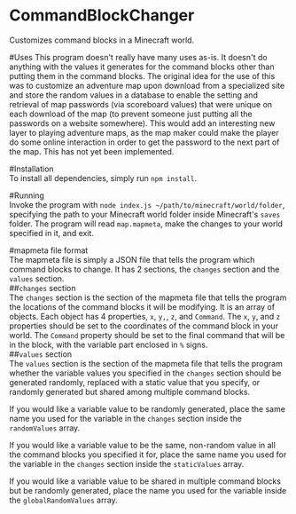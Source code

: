 # CommandBlockChanger
Customizes command blocks in a Minecraft world.

#Uses
This program doesn't really have many uses as-is. It doesn't do anything with the values it generates for the command blocks other than putting them in the command blocks. The original idea for the use of this was to customize an adventure map upon download from a specialized site and store the random values in a database to enable the setting and retrieval of map passwords (via scoreboard values) that were unique on each download of the map (to prevent someone just putting all the passwords on a website somewhere). This would add an interesting new layer to playing adventure maps, as the map maker could make the player do some online interaction in order to get the password to the next part of the map. This has not yet been implemented.


#Installation  
To install all dependencies, simply run `npm install`.  

#Running  
Invoke the program with `node index.js ~/path/to/minecraft/world/folder`, specifying the path to your Minecraft world folder inside Minecraft's `saves` folder. The program will read `map.mapmeta`, make the changes to your world specified in it, and exit.  

#mapmeta file format  
The mapmeta file is simply a JSON file that tells the program which command blocks to change. It has 2 sections, the `changes` section and the `values` section.  
##`changes` section  
The `changes` section is the section of the mapmeta file that tells the program the locations of the command blocks it will be modifying. It is an array of objects. Each object has 4 properties, `x`, `y,`, `z`, and `Command`. The `x`, `y`, and `z` properties should be set to the coordinates of the command block in your world. The `Command` property should be set to the final command that will be in the block, with the variable part enclosed in `%` signs.  
##`values` section  
The `values` section is the section of the mapmeta file that tells the program whether the variable values you specified in the `changes` section should be generated randomly, replaced with a static value that you specify, or randomly generated but shared among multiple command blocks. 
  
  
If you would like a variable value to be randomly generated, place the same name you used for the variable in the `changes` section inside the `randomValues` array.  
  
  
If you would like a variable value to be the same, non-random value in all the command blocks you specified it for, place the same name you used for the variable in the `changes` section inside the `staticValues` array.  
  
  
If you would like a variable value to be shared in multiple command blocks but be randomly generated, place the name you used for the variable inside the `globalRandomValues` array.  

